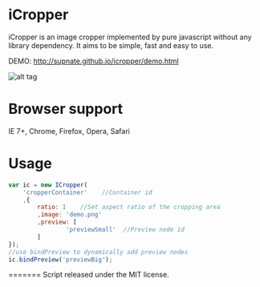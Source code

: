 iCropper
========

iCropper is an image cropper implemented by pure javascript without any library dependency. It aims to be simple, fast and easy to use.

DEMO: http://supnate.github.io/icropper/demo.html

![alt tag](http://supnate.github.io/icropper/demo1.jpg)

Browser support
=========
IE 7+, Chrome, Firefox, Opera, Safari

Usage
=========
```js
var ic = new ICropper(
	'cropperContainer'    //Container id
	,{
		ratio: 1    //Set aspect ratio of the cropping area
		,image: 'demo.png'
		,preview: [
				'previewSmall'  //Preview node id
		]
});
//use bindPreview to dynamically add preview nodes
ic.bindPreview('previewBig');
```

=======
Script released under the MIT license.
